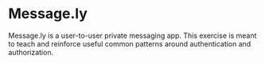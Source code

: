 # Message.ly

Message.ly is a user-to-user private messaging app. This exercise is meant to teach and reinforce useful common patterns around authentication and authorization.
